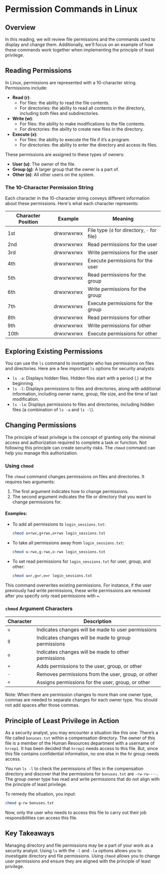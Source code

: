 
# Permission Commands in Linux

## Overview

In this reading, we will review file permissions and the commands used to display and change them. Additionally, we'll focus on an example of how these commands work together when implementing the principle of least privilege.

## Reading Permissions

In Linux, permissions are represented with a 10-character string. Permissions include:

- **Read (r)**: 
  - For files: the ability to read the file contents.
  - For directories: the ability to read all contents in the directory, including both files and subdirectories.
- **Write (w)**: 
  - For files: the ability to make modifications to the file contents.
  - For directories: the ability to create new files in the directory.
- **Execute (x)**: 
  - For files: the ability to execute the file if it’s a program.
  - For directories: the ability to enter the directory and access its files.

These permissions are assigned to these types of owners:

- **User (u)**: The owner of the file.
- **Group (g)**: A larger group that the owner is a part of.
- **Other (o)**: All other users on the system.

### The 10-Character Permission String

Each character in the 10-character string conveys different information about these permissions. Here's what each character represents:

| Character Position | Example       | Meaning                                    |
|--------------------|---------------|--------------------------------------------|
| 1st                | drwxrwxrwx    | File type (`d` for directory, `-` for file) |
| 2nd                | drwxrwxrwx    | Read permissions for the user              |
| 3rd                | drwxrwxrwx    | Write permissions for the user             |
| 4th                | drwxrwxrwx    | Execute permissions for the user           |
| 5th                | drwxrwxrwx    | Read permissions for the group             |
| 6th                | drwxrwxrwx    | Write permissions for the group            |
| 7th                | drwxrwxrwx    | Execute permissions for the group          |
| 8th                | drwxrwxrwx    | Read permissions for other                 |
| 9th                | drwxrwxrwx    | Write permissions for other                |
| 10th               | drwxrwxrwx    | Execute permissions for other              |

## Exploring Existing Permissions

You can use the `ls` command to investigate who has permissions on files and directories. Here are a few important `ls` options for security analysts:

- `ls -a`: Displays hidden files. Hidden files start with a period (.) at the beginning.
- `ls -l`: Displays permissions to files and directories, along with additional information, including owner name, group, file size, and the time of last modification.
- `ls -la`: Displays permissions to files and directories, including hidden files (a combination of `ls -a` and `ls -l`).

## Changing Permissions

The principle of least privilege is the concept of granting only the minimal access and authorization required to complete a task or function. Not following this principle can create security risks. The `chmod` command can help you manage this authorization.

### Using `chmod`

The `chmod` command changes permissions on files and directories. It requires two arguments:
1. The first argument indicates how to change permissions.
2. The second argument indicates the file or directory that you want to change permissions for.

#### Examples:

- To add all permissions to `login_sessions.txt`:
  ```sh
  chmod u+rwx,g+rwx,o+rwx login_sessions.txt
  ```
- To take all permissions away from `login_sessions.txt`:
  ```sh
  chmod u-rwx,g-rwx,o-rwx login_sessions.txt
  ```
- To set read permissions for `login_sessions.txt` for user, group, and other:
  ```sh
  chmod u=r,g=r,o=r login_sessions.txt
  ```

This command overwrites existing permissions. For instance, if the user previously had write permissions, these write permissions are removed after you specify only read permissions with `=`.

### `chmod` Argument Characters

| Character | Description                                     |
|-----------|-------------------------------------------------|
| `u`       | Indicates changes will be made to user permissions   |
| `g`       | Indicates changes will be made to group permissions  |
| `o`       | Indicates changes will be made to other permissions  |
| `+`       | Adds permissions to the user, group, or other        |
| `-`       | Removes permissions from the user, group, or other   |
| `=`       | Assigns permissions for the user, group, or other    |

Note: When there are permission changes to more than one owner type, commas are needed to separate changes for each owner type. You should not add spaces after those commas.

## Principle of Least Privilege in Action

As a security analyst, you may encounter a situation like this one: There’s a file called `bonuses.txt` within a compensation directory. The owner of this file is a member of the Human Resources department with a username of `hrrep1`. It has been decided that `hrrep1` needs access to this file. But, since this file contains confidential information, no one else in the hr group needs access.

You run `ls -l` to check the permissions of files in the compensation directory and discover that the permissions for `bonuses.txt` are `-rw-rw----`. The group owner type has read and write permissions that do not align with the principle of least privilege.

To remedy the situation, you input:
```sh
chmod g-rw bonuses.txt
```
Now, only the user who needs to access this file to carry out their job responsibilities can access this file.

## Key Takeaways

Managing directory and file permissions may be a part of your work as a security analyst. Using `ls` with the `-l` and `-la` options allows you to investigate directory and file permissions. Using `chmod` allows you to change user permissions and ensure they are aligned with the principle of least privilege.
